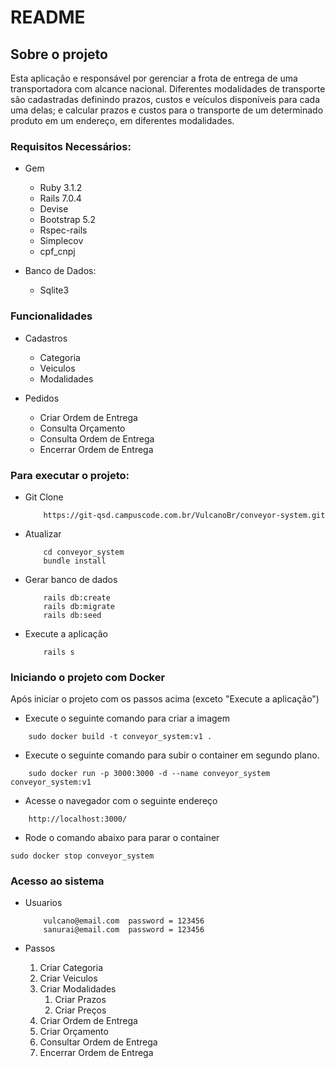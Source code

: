 # README

## Sobre o projeto
Esta aplicação e responsável por gerenciar a frota de entrega de uma transportadora com alcance nacional. Diferentes modalidades de transporte são cadastradas definindo prazos, custos e veículos disponíveis para cada uma delas; e calcular prazos e custos para o transporte de um determinado produto  em um  endereço, em diferentes modalidades.

### Requisitos Necessários:
* Gem
    * Ruby 3.1.2
    * Rails 7.0.4
    * Devise
    * Bootstrap 5.2
    * Rspec-rails
    * Simplecov
    * cpf_cnpj
    

* Banco de Dados:
    * Sqlite3

### Funcionalidades
* Cadastros
    * Categoria
    * Veiculos
    * Modalidades


* Pedidos
    * Criar Ordem de Entrega
    * Consulta Orçamento
    * Consulta Ordem de Entrega
    * Encerrar Ordem de Entrega

### Para executar o projeto: 

* Git Clone
    ```
        https://git-qsd.campuscode.com.br/VulcanoBr/conveyor-system.git 
    ```

* Atualizar
    ```
        cd conveyor_system
        bundle install
    ```

* Gerar banco de dados
    ```
        rails db:create
        rails db:migrate
        rails db:seed 
    ``` 

* Execute a aplicação
    ```
        rails s 
    ```

### Iniciando o projeto com Docker

Após iniciar o projeto com os passos acima (exceto "Execute a aplicação")


* Execute o seguinte comando para criar a imagem
```
    sudo docker build -t conveyor_system:v1 .
```

* Execute o seguinte comando para subir o container em segundo plano.
```
    sudo docker run -p 3000:3000 -d --name conveyor_system conveyor_system:v1
```

* Acesse o navegador com o seguinte endereço
```
    http://localhost:3000/
```

* Rode o comando abaixo para parar o container
```
sudo docker stop conveyor_system
```

### Acesso ao sistema
* Usuarios 
    ```
        vulcano@email.com  password = 123456
        sanurai@email.com  password = 123456 
    ```

* Passos
    1. Criar Categoria
    2. Criar Veiculos
    3. Criar Modalidades
        1. Criar Prazos
        2. Criar Preços
    4. Criar Ordem de Entrega
    5. Criar Orçamento
    6. Consultar Ordem de Entrega
    7. Encerrar Ordem de Entrega

